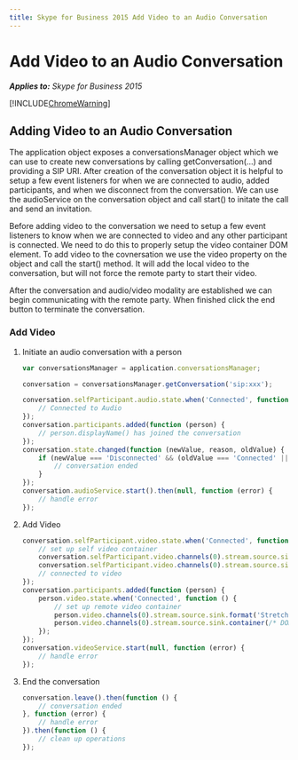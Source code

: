 ```yaml
---
title: Skype for Business 2015 Add Video to an Audio Conversation
---
```

# Add Video to an Audio Conversation


 _**Applies to:** Skype for Business 2015_

[!INCLUDE[ChromeWarning](includes/P2PChromeWarning.md)]

## Adding Video to an Audio Conversation

The application object exposes a conversationsManager object which we can use to create new conversations by calling getConversation(...) and providing a SIP URI.  After creation of the conversation object it is helpful to setup a few event listeners for when we are connected to audio, added participants, and when we disconnect from the conversation.  We can use the audioService on the conversation object and call start() to initate the call and send an invitation.

Before adding video to the conversation we need to setup a few event listeners to know when we are connected to video and any other participant is connected.  We need to do this to properly setup the video container DOM element.  To add video to the covnersation we use the video property on the object and call the start() method.  It will add the local video to the conversation, but will not force the remote party to start their video.

After the conversation and audio/video modality are established we can begin communicating with the remote party.  When finished click the end button to terminate the conversation.


### Add Video

1. Initiate an audio conversation with a person 

    ```js
    var conversationsManager = application.conversationsManager;

    conversation = conversationsManager.getConversation('sip:xxx');

    conversation.selfParticipant.audio.state.when('Connected', function () {
        // Connected to Audio
    });
    conversation.participants.added(function (person) {
        // person.displayName() has joined the conversation
    });
    conversation.state.changed(function (newValue, reason, oldValue) {
        if (newValue === 'Disconnected' && (oldValue === 'Connected' || oldValue === 'Connecting')) {
            // conversation ended
        }
    });
    conversation.audioService.start().then(null, function (error) {
        // handle error
    });
    ```

2. Add Video

    ```js
    conversation.selfParticipant.video.state.when('Connected', function () {
        // set up self video container
        conversation.selfParticipant.video.channels(0).stream.source.sink.format('Stretch');
        conversation.selfParticipant.video.channels(0).stream.source.sink.container(/* DOM node */);
        // connected to video
    });
    conversation.participants.added(function (person) {
        person.video.state.when('Connected', function () {
            // set up remote video container
            person.video.channels(0).stream.source.sink.format('Stretch');
            person.video.channels(0).stream.source.sink.container(/* DOM node */);
        });
    });
    conversation.videoService.start(null, function (error) {
        // handle error
    });
    ```

3. End the conversation

    ```js
    conversation.leave().then(function () {
        // conversation ended
    }, function (error) {
        // handle error
    }).then(function () {
        // clean up operations
    });
    ```
